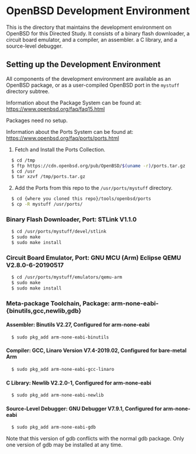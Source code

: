# OpenBSD Development Environment

This is the directory that maintains the development environment on OpenBSD
for this Directed Study.
It consists of a binary flash downloader, a circuit board emulator, and
a compiler, an assembler. a C library, and a source-level debugger.

## Setting up the Development Environment

All components of the development environment are available as an OpenBSD
package, or as a user-compiled OpenBSD port in the `mystuff` directory subtree.

Information about the Package System can be found at:
https://www.openbsd.org/faq/faq15.html

Packages need no setup.

Information about the Ports System can be found at: 
https://www.openbsd.org/faq/ports/ports.html

1. Fetch and Install the Ports Collection.
  ```sh
    $ cd /tmp
    $ ftp https://cdn.openbsd.org/pub/OpenBSD/$(uname -r)/ports.tar.gz
    $ cd /usr
    $ tar xzvf /tmp/ports.tar.gz
  ```

2. Add the Ports from this repo to the `/usr/ports/mystuff` directory.
  ```sh
    $ cd {where you cloned this repo}/tools/openbsd/ports
    $ cp -R mystuff /usr/ports/
  ```

### Binary Flash Downloader, Port: STLink V1.1.0
```sh
  $ cd /usr/ports/mystuff/devel/stlink
  $ sudo make
  $ sudo make install
```

### Circuit Board Emulator, Port: GNU MCU (Arm) Eclipse QEMU V2.8.0-6-20190517
```sh
  $ cd /usr/ports/mystuff/emulators/qemu-arm
  $ sudo make
  $ sudo make install
```

### Meta-package Toolchain, Package: arm-none-eabi-{binutils,gcc,newlib,gdb}

#### Assembler: Binutils V2.27, Configured for arm-none-eabi
```sh
  $ sudo pkg_add arm-none-eabi-binutils
```

#### Compiler: GCC, Linaro Version V7.4-2019.02, Configured for bare-metal Arm
```sh
  $ sudo pkg_add arm-none-eabi-gcc-linaro
```

#### C Library: Newlib V2.2.0-1, Configured for arm-none-eabi
```sh
  $ sudo pkg_add arm-none-eabi-newlib
```

#### Source-Level Debugger: GNU Debugger V7.9.1, Configured for arm-none-eabi
```sh
  $ sudo pkg_add arm-none-eabi-gdb
```

Note that this version of gdb conflicts with the normal gdb package.
Only one version of gdb may be installed at any time.
